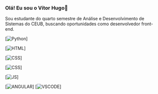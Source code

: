 ### Olá! Eu sou o Vítor Hugo👋
Sou estudante do quarto semestre de Análise e Desenvolvimento de Sistemas do CEUB, buscando oportunidades como desenvolvedor front-end.

[![Python](https://img.shields.io/badge/Python-3776AB?style=for-the-badge&logo=python&logoColor=white)]

[![HTML](https://img.shields.io/badge/HTML5-E34F26?style=for-the-badge&logo=html5&logoColor=white)]

[![CSS](https://img.shields.io/badge/CSS3-1572B6?style=for-the-badge&logo=css3&logoColor=white)]

[![CSS](https://img.shields.io/badge/Windows-0078D6?style=for-the-badge&logo=windows&logoColor=white)]

[![JS](https://img.shields.io/badge/JavaScript-F7DF1E?style=for-the-badge&logo=javascript&logoColor=black)]

[![ANGULAR](https://img.shields.io/badge/Angular-DD0031?style=for-the-badge&logo=angular&logoColor=white)] [![VSCODE](https://img.shields.io/badge/Visual_Studio_Code-0078D4?style=for-the-badge&logo=visual%20studio%20code&logoColor=white)]
